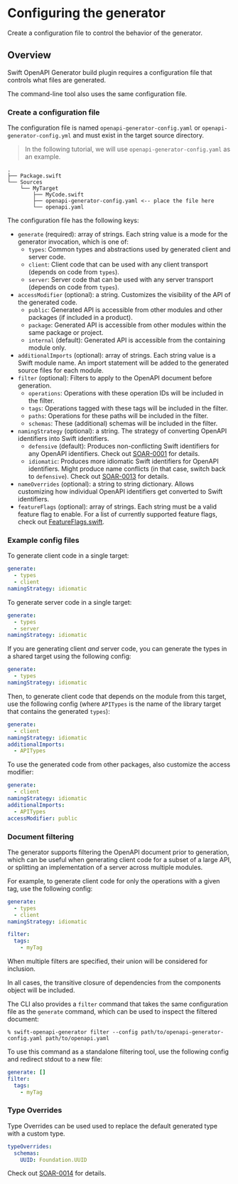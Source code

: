 # Configuring the generator

Create a configuration file to control the behavior of the generator.

## Overview

Swift OpenAPI Generator build plugin requires a configuration file that controls what files are generated.

The command-line tool also uses the same configuration file.

### Create a configuration file

The configuration file is named `openapi-generator-config.yaml` or `openapi-generator-config.yml` and must exist in the target source directory.

> In the following tutorial, we will use `openapi-generator-config.yaml` as an example.

```text
.
├── Package.swift
└── Sources
    └── MyTarget
        ├── MyCode.swift
        ├── openapi-generator-config.yaml <-- place the file here
        └── openapi.yaml
```

The configuration file has the following keys:

- `generate` (required): array of strings. Each string value is a mode for the generator invocation, which is one of:
    - `types`: Common types and abstractions used by generated client and server code.
    - `client`: Client code that can be used with any client transport (depends on code from `types`).
    - `server`: Server code that can be used with any server transport (depends on code from `types`).
- `accessModifier` (optional): a string. Customizes the visibility of the API of the generated code.
    - `public`: Generated API is accessible from other modules and other packages (if included in a product).
    - `package`: Generated API is accessible from other modules within the same package or project.
    - `internal` (default): Generated API is accessible from the containing module only.
- `additionalImports` (optional): array of strings. Each string value is a Swift module name. An import statement will be added to the generated source files for each module.
- `filter` (optional): Filters to apply to the OpenAPI document before generation.
    - `operations`: Operations with these operation IDs will be included in the filter.
    - `tags`: Operations tagged with these tags will be included in the filter.
    - `paths`: Operations for these paths will be included in the filter.
    - `schemas`: These (additional) schemas will be included in the filter.
- `namingStrategy` (optional): a string. The strategy of converting OpenAPI identifiers into Swift identifiers.
    - `defensive` (default): Produces non-conflicting Swift identifiers for any OpenAPI identifiers. Check out [SOAR-0001](https://swiftpackageindex.com/apple/swift-openapi-generator/documentation/swift-openapi-generator/soar-0001) for details.
    - `idiomatic`: Produces more idiomatic Swift identifiers for OpenAPI identifiers. Might produce name conflicts (in that case, switch back to `defensive`). Check out [SOAR-0013](https://swiftpackageindex.com/apple/swift-openapi-generator/documentation/swift-openapi-generator/soar-0013) for details.
- `nameOverrides` (optional): a string to string dictionary. Allows customizing how individual OpenAPI identifiers get converted to Swift identifiers.
- `featureFlags` (optional): array of strings. Each string must be a valid feature flag to enable. For a list of currently supported feature flags, check out [FeatureFlags.swift](https://github.com/apple/swift-openapi-generator/blob/main/Sources/_OpenAPIGeneratorCore/FeatureFlags.swift).

### Example config files

To generate client code in a single target:

```yaml
generate:
  - types
  - client
namingStrategy: idiomatic
```

To generate server code in a single target:

```yaml
generate:
  - types
  - server
namingStrategy: idiomatic
```

If you are generating client _and_ server code, you can generate the types in a shared target using the following config:

```yaml
generate:
  - types
namingStrategy: idiomatic
```

Then, to generate client code that depends on the module from this target, use the following config (where `APITypes` is the name of the library target that contains the generated `types`):

```yaml
generate:
  - client
namingStrategy: idiomatic
additionalImports:
  - APITypes
```

To use the generated code from other packages, also customize the access modifier:

```yaml
generate:
  - client
namingStrategy: idiomatic
additionalImports:
  - APITypes
accessModifier: public
```

### Document filtering

The generator supports filtering the OpenAPI document prior to generation, which can be useful when
generating client code for a subset of a large API, or splitting an implementation of a server across multiple modules.

For example, to generate client code for only the operations with a given tag, use the following config:

```yaml
generate:
  - types
  - client
namingStrategy: idiomatic

filter:
  tags:
    - myTag
```

When multiple filters are specified, their union will be considered for inclusion.

In all cases, the transitive closure of dependencies from the components object will be included.

The CLI also provides a `filter` command that takes the same configuration file as the `generate`
command, which can be used to inspect the filtered document:

```console
% swift-openapi-generator filter --config path/to/openapi-generator-config.yaml path/to/openapi.yaml
```

To use this command as a standalone filtering tool, use the following config and redirect stdout to a new file:

```yaml
generate: []
filter:
  tags:
    - myTag
```

### Type Overrides

Type Overrides can be used used to replace the default generated type with a custom type.

```yaml
typeOverrides:
  schemas:
    UUID: Foundation.UUID
```

Check out [SOAR-0014](https://swiftpackageindex.com/apple/swift-openapi-generator/documentation/swift-openapi-generator/soar-0014) for details.
